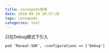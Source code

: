 ```yaml
---
title: cocoapods使用
date: 2018-09-20 20:57:28
tags: cocoapods
categories: tool
---
```


只在Debug模式下引入
```
pod 'Reveal-SDK', :configurations => ['Debug']
```
